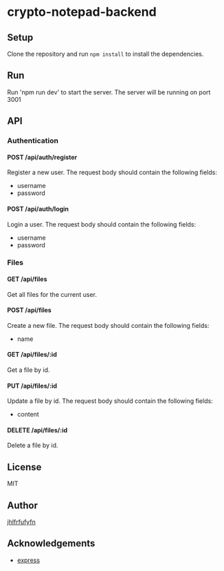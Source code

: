 # crypto-notepad-backend

## Setup
Clone the repository and run `npm install` to install the dependencies.

## Run
Run 'npm run dev' to start the server. The server will be running on port 3001

## API
### Authentication
#### POST /api/auth/register
Register a new user. The request body should contain the following fields:
- username
- password

#### POST /api/auth/login
Login a user. The request body should contain the following fields:
- username
- password

### Files
#### GET /api/files
Get all files for the current user.

#### POST /api/files
Create a new file. The request body should contain the following fields:
- name

#### GET /api/files/:id
Get a file by id.

#### PUT /api/files/:id
Update a file by id. The request body should contain the following fields:
- content

#### DELETE /api/files/:id
Delete a file by id.

## License
MIT

## Author
[jhlfrfufyfn](github.com/jhlfrfufyfn)

## Acknowledgements
- [express]( https://expressjs.com/ )
